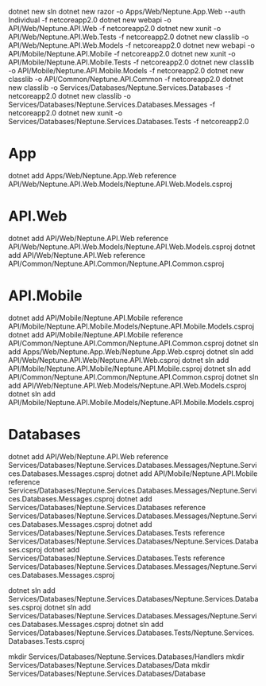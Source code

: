dotnet new sln
dotnet new razor    -o Apps/Web/Neptune.App.Web  --auth Individual -f netcoreapp2.0
dotnet new webapi   -o API/Web/Neptune.API.Web -f netcoreapp2.0
dotnet new xunit    -o API/Web/Neptune.API.Web.Tests -f netcoreapp2.0
dotnet new classlib -o API/Web/Neptune.API.Web.Models -f netcoreapp2.0
dotnet new webapi   -o API/Mobile/Neptune.API.Mobile -f netcoreapp2.0
dotnet new xunit    -o API/Mobile/Neptune.API.Mobile.Tests -f netcoreapp2.0
dotnet new classlib -o API/Mobile/Neptune.API.Mobile.Models -f netcoreapp2.0
dotnet new classlib -o API/Common/Neptune.API.Common -f netcoreapp2.0
dotnet new classlib -o Services/Databases/Neptune.Services.Databases -f netcoreapp2.0
dotnet new classlib -o Services/Databases/Neptune.Services.Databases.Messages -f netcoreapp2.0
dotnet new xunit    -o Services/Databases/Neptune.Services.Databases.Tests -f netcoreapp2.0

# App
dotnet add Apps/Web/Neptune.App.Web reference API/Web/Neptune.API.Web.Models/Neptune.API.Web.Models.csproj

# API.Web
dotnet add API/Web/Neptune.API.Web  reference API/Web/Neptune.API.Web.Models/Neptune.API.Web.Models.csproj
dotnet add API/Web/Neptune.API.Web  reference API/Common/Neptune.API.Common/Neptune.API.Common.csproj

# API.Mobile
dotnet add API/Mobile/Neptune.API.Mobile  reference API/Mobile/Neptune.API.Mobile.Models/Neptune.API.Mobile.Models.csproj
dotnet add API/Mobile/Neptune.API.Mobile  reference API/Common/Neptune.API.Common/Neptune.API.Common.csproj
dotnet sln add Apps/Web/Neptune.App.Web/Neptune.App.Web.csproj
dotnet sln add API/Web/Neptune.API.Web/Neptune.API.Web.csproj
dotnet sln add API/Mobile/Neptune.API.Mobile/Neptune.API.Mobile.csproj
dotnet sln add API/Common/Neptune.API.Common/Neptune.API.Common.csproj
dotnet sln add API/Web/Neptune.API.Web.Models/Neptune.API.Web.Models.csproj
dotnet sln add API/Mobile/Neptune.API.Mobile.Models/Neptune.API.Mobile.Models.csproj

# Databases
dotnet add API/Web/Neptune.API.Web							  reference Services/Databases/Neptune.Services.Databases.Messages/Neptune.Services.Databases.Messages.csproj
dotnet add API/Mobile/Neptune.API.Mobile                      reference Services/Databases/Neptune.Services.Databases.Messages/Neptune.Services.Databases.Messages.csproj
dotnet add Services/Databases/Neptune.Services.Databases        reference Services/Databases/Neptune.Services.Databases.Messages/Neptune.Services.Databases.Messages.csproj
dotnet add Services/Databases/Neptune.Services.Databases.Tests  reference Services/Databases/Neptune.Services.Databases/Neptune.Services.Databases.csproj
dotnet add Services/Databases/Neptune.Services.Databases.Tests  reference Services/Databases/Neptune.Services.Databases.Messages/Neptune.Services.Databases.Messages.csproj

dotnet sln add Services/Databases/Neptune.Services.Databases/Neptune.Services.Databases.csproj
dotnet sln add Services/Databases/Neptune.Services.Databases.Messages/Neptune.Services.Databases.Messages.csproj
dotnet sln add Services/Databases/Neptune.Services.Databases.Tests/Neptune.Services.Databases.Tests.csproj

mkdir Services/Databases/Neptune.Services.Databases/Handlers
mkdir Services/Databases/Neptune.Services.Databases/Data
mkdir Services/Databases/Neptune.Services.Databases/Database
